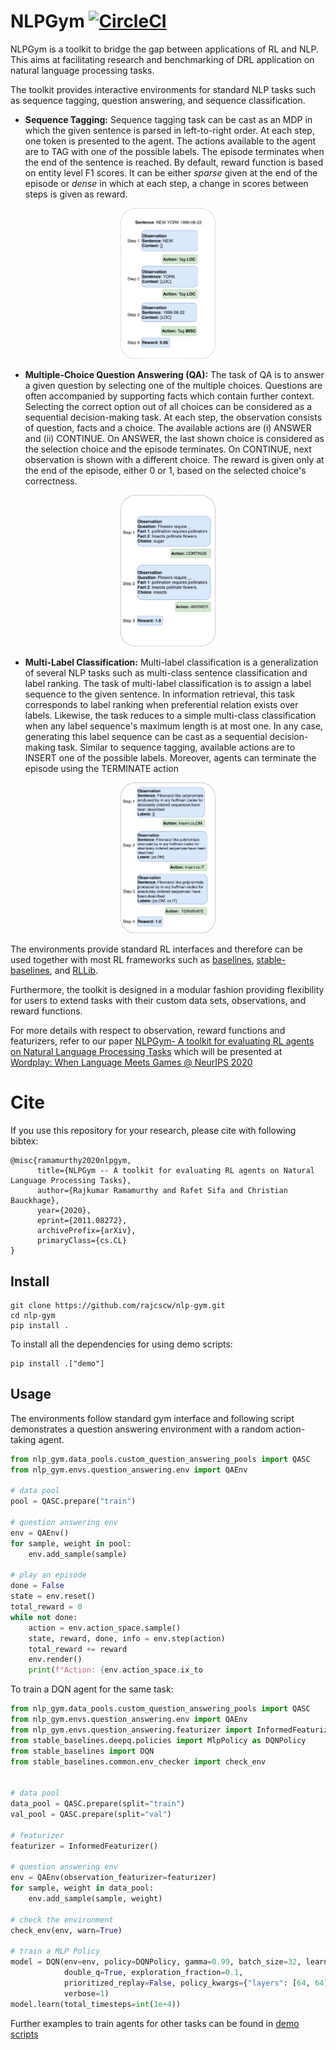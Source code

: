 # NLPGym [![CircleCI](https://circleci.com/gh/rajcscw/nlp-gym/tree/main.svg?style=svg)](https://circleci.com/gh/rajcscw/nlp-gym/tree/main)

NLPGym is a toolkit to bridge the gap between applications of RL and NLP. This aims at facilitating research and benchmarking of DRL application on natural language processing tasks. 

The  toolkit provides interactive environments for standard NLP tasks such as sequence tagging, question answering, and sequence classification. 

- **Sequence Tagging:** Sequence tagging task can be cast as an MDP in which the given sentence is parsed in left-to-right order. At each step, one token is presented to the agent. The actions available to the agent are to TAG with one of the possible labels. The episode terminates when the end of the sentence is reached. By default, reward function is based on entity level F1 scores. It can be either *sparse* given at the end of the episode or *dense* in which at each step, a change in scores between steps is given as reward.

<p align="center">
<img src="assets/sequence_tagging.png" width="30%"/>
</p>


- **Multiple-Choice Question Answering (QA):** The task of QA is to answer a given question by selecting one of the multiple choices. Questions are often accompanied by supporting facts which contain further context.  Selecting the correct option out of all choices can be considered as a sequential decision-making task. At each step, the observation consists of question, facts and a choice. The available actions are (i) ANSWER and (ii) CONTINUE. On ANSWER, the last shown choice is considered as the selection choice and the episode terminates. On CONTINUE, next observation is shown with a different choice. The reward is given only at the end of the episode, either 0 or 1, based on the selected choice's correctness.

<p align="center">
<img src="assets/question_answering.png" width="30%"/>
</p>

- **Multi-Label Classification:** Multi-label classification is a generalization of several NLP tasks such as multi-class sentence classification and label ranking. The task of multi-label classification is to assign a label sequence to the given sentence. In information retrieval, this task corresponds to label ranking when preferential relation exists over labels. Likewise, the task reduces to a simple multi-class classification when any label sequence's maximum length is at most one. In any case, generating this label sequence can be cast as a sequential decision-making task. Similar to sequence tagging, available actions are to INSERT one of the possible labels. Moreover, agents can terminate the episode using the TERMINATE action

<p align="center">
<img src="assets/multilabel.png" width="30%"/>
</p>

The environments provide standard RL interfaces and therefore can be used together with most RL frameworks such as [baselines](https://github.com/openai/baselines), [stable-baselines](https://github.com/hill-a/stable-baselines), and [RLLib](https://github.com/ray-project/ray). 

Furthermore, the toolkit is designed in a modular fashion providing flexibility for users to extend tasks with their custom data sets, observations, and reward functions.

For more details with respect to observation, reward functions and featurizers, refer to our paper [NLPGym- A toolkit for evaluating RL agents on Natural Language Processing Tasks](https://arxiv.org/abs/2011.08272) which will be presented at [Wordplay: When Language Meets Games @ NeurIPS 2020](https://wordplay-workshop.github.io/)


# Cite
If you use this repository for your research, please cite with following bibtex:

```
@misc{ramamurthy2020nlpgym,
      title={NLPGym -- A toolkit for evaluating RL agents on Natural Language Processing Tasks}, 
      author={Rajkumar Ramamurthy and Rafet Sifa and Christian Bauckhage},
      year={2020},
      eprint={2011.08272},
      archivePrefix={arXiv},
      primaryClass={cs.CL}
}

```

## Install
```
git clone https://github.com/rajcscw/nlp-gym.git
cd nlp-gym
pip install .
```

To install all the dependencies for using demo scripts: 
```
pip install .["demo"]
```

## Usage

The environments follow standard gym interface and following script demonstrates a question answering environment with a random action-taking agent.


```python
from nlp_gym.data_pools.custom_question_answering_pools import QASC
from nlp_gym.envs.question_answering.env import QAEnv

# data pool
pool = QASC.prepare("train")

# question answering env
env = QAEnv()
for sample, weight in pool:
    env.add_sample(sample)

# play an episode
done = False
state = env.reset()
total_reward = 0
while not done:
    action = env.action_space.sample()
    state, reward, done, info = env.step(action)
    total_reward += reward
    env.render()
    print(f"Action: {env.action_space.ix_to
```

To train a DQN agent for the same task:

```python
from nlp_gym.data_pools.custom_question_answering_pools import QASC
from nlp_gym.envs.question_answering.env import QAEnv
from nlp_gym.envs.question_answering.featurizer import InformedFeaturizer
from stable_baselines.deepq.policies import MlpPolicy as DQNPolicy
from stable_baselines import DQN
from stable_baselines.common.env_checker import check_env


# data pool
data_pool = QASC.prepare(split="train")
val_pool = QASC.prepare(split="val")

# featurizer
featurizer = InformedFeaturizer()

# question answering env
env = QAEnv(observation_featurizer=featurizer)
for sample, weight in data_pool:
    env.add_sample(sample, weight)

# check the environment
check_env(env, warn=True)

# train a MLP Policy
model = DQN(env=env, policy=DQNPolicy, gamma=0.99, batch_size=32, learning_rate=1e-4,
            double_q=True, exploration_fraction=0.1,
            prioritized_replay=False, policy_kwargs={"layers": [64, 64]},
            verbose=1)
model.learn(total_timesteps=int(1e+4))
```

Further examples to train agents for other tasks can be found in [demo scripts](https://github.com/rajcscw/nlp-gym/tree/main/demo_scripts)
